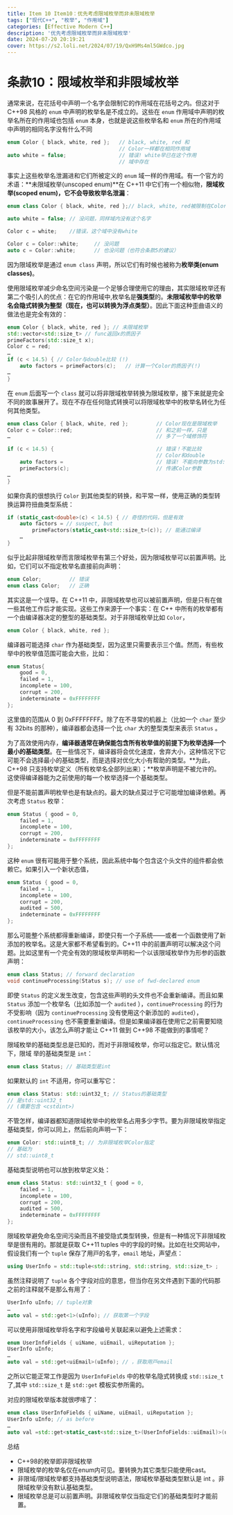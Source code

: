 ```yaml
---
title: Item 10 Item10：优先考虑限域枚举而非未限域枚举
tags: ["现代C++", "枚举", "作用域"]
categories: [Effective Modern C++]
description: '优先考虑限域枚举而非未限域枚举'
date: 2024-07-20 20:19:21
cover: https://s2.loli.net/2024/07/19/QxH9Ms4ml5GWdco.jpg
---
```


# 条款10：限域枚举和非限域枚举

通常来说，在花括号中声明⼀个名字会限制它的作⽤域在花括号之内。但这对于 C++98 ⻛格的 `enum` 中声明的枚举名是不成⽴的。这些在 `enum` 作⽤域中声明的枚举名所在的作⽤域也包括 `enum` 本⾝，也就是说这些枚举名和 `enum` 所在的作⽤域中声明的相同名字没有什么不同

```cpp
enum Color { black, white, red };   // black, white, red 和
                                    // Color⼀样都在相同作⽤域
auto white = false;                 // 错误! white早已在这个作⽤
                                    // 域中存在
```

事实上这些枚举名泄漏进和它们所被定义的 `enum` 域⼀样的作⽤域。有⼀个官⽅的术语：**未限域枚举(unscoped enum)**在 C++11 中它们有⼀个相似物，**限域枚举(scoped enum)，它不会导致枚举名泄漏**：

```cpp
enum class Color { black, white, red };// black, white, red被限制在Color域内

auto white = false; // 没问题，同样域内没有这个名字

Color c = white;    //错误，这个域中没有white

Color c = Color::white;     // 没问题
auto c = Color::white;      // 也没问题（也符合条款5的建议）
```

因为限域枚举是通过 `enum class` 声明，所以它们有时候也被称为**枚举类(enum classes)**。

使⽤限域枚举减少命名空间污染是⼀个⾜够合理使⽤它的理由，其实限域枚举还有第⼆个吸引⼈的优点：在它的作⽤域中,枚举名是**强类型**的。**未限域枚举中的枚举名会隐式转换为整型（现在，也可以转换为浮点类型）**。因此下⾯这种歪曲语义的做法也是完全有效的：

```cpp
enum Color { black, white, red }; // 未限域枚举
std::vector<std::size_t> // func返回x的质因⼦
primeFactors(std::size_t x);
Color c = red;
…
if (c < 14.5) { // Color与double⽐较 (!)
    auto factors = primeFactors(c);   // 计算⼀个Color的质因⼦(!)
…
}
```

在 `enum` 后⾯写⼀个 `class` 就可以将⾮限域枚举转换为限域枚举，接下来就是完全不同的故事展开了。现在不存在任何隐式转换可以将限域枚举中的枚举名转化为任何其他类型。

```cpp
enum class Color { black, white, red };         // Color现在是限域枚举
Color c = Color::red;                           // 和之前⼀样，只是
…                                               // 多了⼀个域修饰符

if (c < 14.5) {                                 // 错误！不能⽐较
                                                // Color和double
    auto factors =                              // 错误! 不能向参数为std::size_t的函数
    primeFactors(c);                            // 传递Color参数
…
}
```

如果你真的很想执⾏ `Color` 到其他类型的转换，和平常⼀样，使⽤正确的类型转换运算符扭曲类型系统：

```cpp
if (static_cast<double>(c) < 14.5) { // 奇怪的代码，但是有效
    auto factors = // suspect, but
        primeFactors(static_cast<std::size_t>(c)); // 能通过编译
    …
}
```

似乎⽐起⾮限域枚举而⾔限域枚举有第三个好处，因为限域枚举可以前置声明。⽐如，它们可以不指定枚举名直接前向声明：

```cpp
enum Color;         // 错误
enum class Color;   // 正确
```

其实这是⼀个误导。在 C++11 中，⾮限域枚举也可以被前置声明，但是只有在做⼀些其他⼯作后才能实现。这些⼯作来源于⼀个事实：在 C++ 中所有的枚举都有⼀个由编译器决定的整型的基础类型。对于⾮限域枚举⽐如 `Color`，

```cpp
enum Color { black, white, red };
```

编译器可能选择 `char` 作为基础类型，因为这⾥只需要表⽰三个值。然而，有些枚举中的枚举值范围可能会⼤些，⽐如：

```cpp
enum Status{
    good = 0,
    failed = 1,
    incomplete = 100,
    corrupt = 200,
    indeterminate = 0xFFFFFFFF
};
```

这⾥值的范围从 0 到 0xFFFFFFFF。除了在不寻常的机器上（⽐如⼀个 `char` ⾄少有 32bits 的那种），编译器都会选择⼀个⽐ `char` ⼤的整型类型来表⽰ `Status` 。

为了⾼效使⽤内存，**编译器通常在确保能包含所有枚举值的前提下为枚举选择⼀个最小的基础类型**。在⼀些情况下，编译器将会优化速度，舍弃⼤小，这种情况下它可能不会选择最小的基础类型，而是选择对优化⼤小有帮助的类型。**为此，C++98 只⽀持枚举定义（所有枚举名全部列出来）；**枚举声明是不被允许的。这使得编译器能为之前使⽤的每⼀个枚举选择⼀个基础类型。

但是不能前置声明枚举也是有缺点的。最⼤的缺点莫过于它可能增加编译依赖。再次考虑 `Status` 枚举：

```cpp
enum Status { good = 0,
    failed = 1,
    incomplete = 100,
    corrupt = 200,
    indeterminate = 0xFFFFFFFF
};
```

这种 `enum` 很有可能⽤于整个系统，因此系统中每个包含这个头⽂件的组件都会依赖它。如果引⼊⼀个新状态值，

```cpp
enum Status { good = 0,
    failed = 1,
    incomplete = 100,
    corrupt = 200,
    audited = 500,
    indeterminate = 0xFFFFFFFF
};
```

那么可能整个系统都得重新编译，即使只有⼀个⼦系统——或者⼀个函数使⽤了新添加的枚举名。这是⼤家都不希望看到的。C++11 中的前置声明可以解决这个问题。⽐如这⾥有⼀个完全有效的限域枚举声明和⼀个以该限域枚举作为形参的函数声明：

```cpp
enum class Status; // forward declaration
void continueProcessing(Status s); // use of fwd-declared enum
```

即使 `Status` 的定义发⽣改变，包含这些声明的头⽂件也不会重新编译。而且如果 `Status` 添加⼀个枚举名（⽐如添加⼀个 `audited` ），`continueProcessing` 的⾏为不受影响（因为 `continueProcessing` 没有使⽤这个新添加的 `audited`），`continueProcessing` 也不需要重新编译。但是如果编译器在使⽤它之前需要知晓该枚举的⼤小，该怎么声明才能让 C++11 做到 C++98 不能做到的事情呢？

限域枚举的基础类型总是已知的，而对于⾮限域枚举，你可以指定它。默认情况下，限域
举的基础类型是 `int`：

```cpp
enum class Status; // 基础类型是int
```

如果默认的 `int` 不适⽤，你可以重写它：

```cpp
enum class Status: std::uint32_t; // Status的基础类型
// 是std::uint32_t
// (需要包含 <cstdint>)
```

不管怎样，编译器都知道限域枚举中的枚举名占⽤多少字节。要为⾮限域枚举指定基础类型，你可以同上，然后前向声明⼀下：

```cpp
enum Color: std::uint8_t; // 为⾮限域枚举Color指定
// 基础为
// std::uint8_t
```

基础类型说明也可以放到枚举定义处：

```cpp
enum class Status: std::uint32_t { good = 0,
    failed = 1,
    incomplete = 100,
    corrupt = 200,
    audited = 500,
    indeterminate = 0xFFFFFFFF
};
```

限域枚举避免命名空间污染而且不接受隐式类型转换，但是有⼀种情况下⾮限域枚举是很有⽤的。那就是获取 C++11 tuples 中的字段的时候。⽐如在社交⽹站中，假设我们有⼀个 `tuple` 保存了⽤⼾的名字，`email` 地址，声望点：

```cpp
using UserInfo = std::tuple<std::string, std::string, std::size_t> ;              // 名字   email地址  声望
```

虽然注释说明了 `tuple` 各个字段对应的意思，但当你在另⽂件遇到下⾯的代码那之前的注释就不是那么有⽤了：

```cpp
UserInfo uInfo; // tuple对象
…
auto val = std::get<1>(uInfo); // 获取第⼀个字段
```

可以使⽤⾮限域枚举将名字和字段编号关联起来以避免上述需求：

```cpp
enum UserInfoFields { uiName, uiEmail, uiReputation };
UserInfo uInfo;
…
auto val = std::get<uiEmail>(uInfo); // ，获取⽤⼾email
```

之所以它能正常⼯作是因为 `UserInfoFields` 中的枚举名隐式转换成 `std::size_t` 了,其中 `std::size_t` 是 `std::get` 模板实参所需的。

对应的限域枚举版本就很啰嗦了：

```cpp
enum class UserInfoFields { uiName, uiEmail, uiReputation };
UserInfo uInfo; // as before
…
auto val =std::get<static_cast<std::size_t>(UserInfoFields::uiEmail)>(uInfo);
```

总结
- C++98的枚举即⾮限域枚举
- 限域枚举的枚举名仅在enum内可⻅。要转换为其它类型只能使⽤cast。
- ⾮限域/限域枚举都⽀持基础类型说明语法，限域枚举基础类型默认是 int 。⾮限域枚举没有默认基础类型。
- 限域枚举总是可以前置声明。⾮限域枚举仅当指定它们的基础类型时才能前置。
